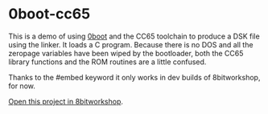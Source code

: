 0boot-cc65
=====

This is a demo of using [0boot](https://github.com/a2-4am/0boot/tree/master) and the CC65 toolchain to produce a DSK file using the linker. It loads a C program. Because there is no DOS and all the zeropage variables have been wiped by the bootloader, both the CC65 library functions and the ROM routines are a little confused.

Thanks to the #embed keyword it only works in dev builds of 8bitworkshop, for now.

[Open this project in 8bitworkshop](https://sehugg.github.io/8bitworkshop/redir.html?platform=apple2&githubURL=https%3A%2F%2Fgithub.com%2Fsehugg%2F0boot-cc65&file=testboot.c).
